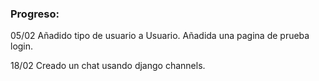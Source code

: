 ### Progreso:
05/02
Añadido tipo de usuario a Usuario.
Añadida una pagina de prueba login.

18/02
Creado un chat usando django channels.
